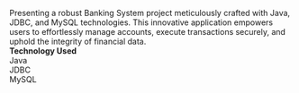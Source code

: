 Presenting a robust Banking System project meticulously crafted with Java, JDBC, and MySQL technologies. This innovative application empowers users to effortlessly manage accounts, execute transactions securely, and uphold the integrity of financial data.
<br>
**Technology Used**
<br>
Java
<br>
JDBC
<br>
MySQL
